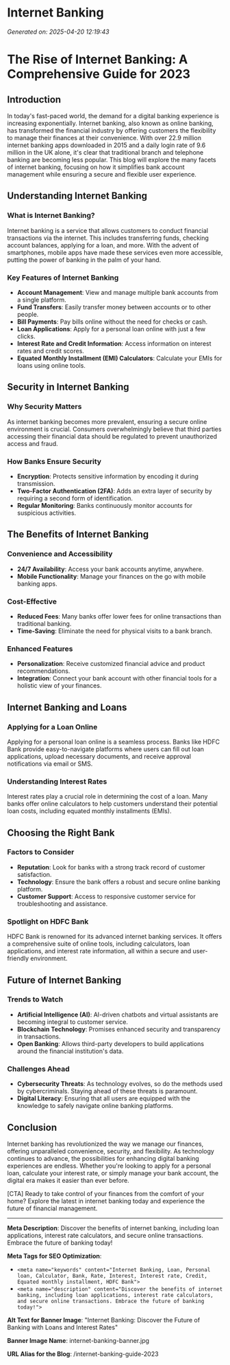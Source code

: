 # Internet Banking

*Generated on: 2025-04-20 12:19:43*

# The Rise of Internet Banking: A Comprehensive Guide for 2023

## Introduction
In today's fast-paced world, the demand for a digital banking experience is increasing exponentially. Internet banking, also known as online banking, has transformed the financial industry by offering customers the flexibility to manage their finances at their convenience. With over 22.9 million internet banking apps downloaded in 2015 and a daily login rate of 9.6 million in the UK alone, it's clear that traditional branch and telephone banking are becoming less popular. This blog will explore the many facets of internet banking, focusing on how it simplifies bank account management while ensuring a secure and flexible user experience.

## Understanding Internet Banking

### What is Internet Banking?
Internet banking is a service that allows customers to conduct financial transactions via the internet. This includes transferring funds, checking account balances, applying for a loan, and more. With the advent of smartphones, mobile apps have made these services even more accessible, putting the power of banking in the palm of your hand.

### Key Features of Internet Banking
- **Account Management**: View and manage multiple bank accounts from a single platform.
- **Fund Transfers**: Easily transfer money between accounts or to other people.
- **Bill Payments**: Pay bills online without the need for checks or cash.
- **Loan Applications**: Apply for a personal loan online with just a few clicks.
- **Interest Rate and Credit Information**: Access information on interest rates and credit scores.
- **Equated Monthly Installment (EMI) Calculators**: Calculate your EMIs for loans using online tools.

## Security in Internet Banking

### Why Security Matters
As internet banking becomes more prevalent, ensuring a secure online environment is crucial. Consumers overwhelmingly believe that third parties accessing their financial data should be regulated to prevent unauthorized access and fraud.

### How Banks Ensure Security
- **Encryption**: Protects sensitive information by encoding it during transmission.
- **Two-Factor Authentication (2FA)**: Adds an extra layer of security by requiring a second form of identification.
- **Regular Monitoring**: Banks continuously monitor accounts for suspicious activities.

## The Benefits of Internet Banking

### Convenience and Accessibility
- **24/7 Availability**: Access your bank accounts anytime, anywhere.
- **Mobile Functionality**: Manage your finances on the go with mobile banking apps.

### Cost-Effective
- **Reduced Fees**: Many banks offer lower fees for online transactions than traditional banking.
- **Time-Saving**: Eliminate the need for physical visits to a bank branch.

### Enhanced Features
- **Personalization**: Receive customized financial advice and product recommendations.
- **Integration**: Connect your bank account with other financial tools for a holistic view of your finances.

## Internet Banking and Loans

### Applying for a Loan Online
Applying for a personal loan online is a seamless process. Banks like HDFC Bank provide easy-to-navigate platforms where users can fill out loan applications, upload necessary documents, and receive approval notifications via email or SMS.

### Understanding Interest Rates
Interest rates play a crucial role in determining the cost of a loan. Many banks offer online calculators to help customers understand their potential loan costs, including equated monthly installments (EMIs).

## Choosing the Right Bank

### Factors to Consider
- **Reputation**: Look for banks with a strong track record of customer satisfaction.
- **Technology**: Ensure the bank offers a robust and secure online banking platform.
- **Customer Support**: Access to responsive customer service for troubleshooting and assistance.

### Spotlight on HDFC Bank
HDFC Bank is renowned for its advanced internet banking services. It offers a comprehensive suite of online tools, including calculators, loan applications, and interest rate information, all within a secure and user-friendly environment.

## Future of Internet Banking

### Trends to Watch
- **Artificial Intelligence (AI)**: AI-driven chatbots and virtual assistants are becoming integral to customer service.
- **Blockchain Technology**: Promises enhanced security and transparency in transactions.
- **Open Banking**: Allows third-party developers to build applications around the financial institution's data.

### Challenges Ahead
- **Cybersecurity Threats**: As technology evolves, so do the methods used by cybercriminals. Staying ahead of these threats is paramount.
- **Digital Literacy**: Ensuring that all users are equipped with the knowledge to safely navigate online banking platforms.

## Conclusion
Internet banking has revolutionized the way we manage our finances, offering unparalleled convenience, security, and flexibility. As technology continues to advance, the possibilities for enhancing digital banking experiences are endless. Whether you're looking to apply for a personal loan, calculate your interest rate, or simply manage your bank account, the digital era makes it easier than ever before.

[CTA] Ready to take control of your finances from the comfort of your home? Explore the latest in internet banking today and experience the future of financial management.

---

**Meta Description**: Discover the benefits of internet banking, including loan applications, interest rate calculators, and secure online transactions. Embrace the future of banking today!

**Meta Tags for SEO Optimization**:
- `<meta name="keywords" content="Internet Banking, Loan, Personal loan, Calculator, Bank, Rate, Interest, Interest rate, Credit, Equated monthly installment, HDFC Bank">`
- `<meta name="description" content="Discover the benefits of internet banking, including loan applications, interest rate calculators, and secure online transactions. Embrace the future of banking today!">`

**Alt Text for Banner Image**: "Internet Banking: Discover the Future of Banking with Loans and Interest Rates"

**Banner Image Name**: internet-banking-banner.jpg

**URL Alias for the Blog**: /internet-banking-guide-2023
